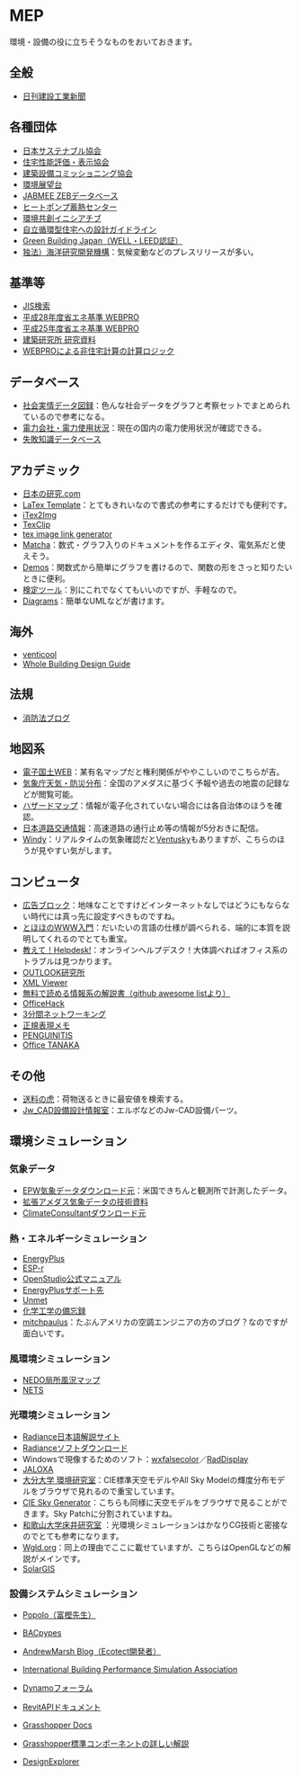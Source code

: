 # MEP
環境・設備の役に立ちそうなものをおいておきます。

## 全般
* [日刊建設工業新聞](https://www.decn.co.jp/)

## 各種団体
* [日本サステナブル協会](http://www.jsbc.or.jp/index.html)
* [住宅性能評価・表示協会](https://www.hyoukakyoukai.or.jp/)
* [建築設備コミッショニング協会](http://www.bsca.or.jp/)
* [環境展望台](https://tenbou.nies.go.jp/)
* [JABMEE ZEBデータベース](https://zeb-database.jabmee.or.jp/jabmeezeb/landing)
* [ヒートポンプ蓄熱センター](https://www.hptcj.or.jp/)
* [環境共創イニシアチブ](https://sii.or.jp/)
* [自立循環型住宅への設計ガイドライン](http://www.jjj-design.org/guideline/)
* [Green Building Japan（WELL・LEED認証）](https://www.gbj.or.jp/)
* [独法）海洋研究開発機構](http://www.jamstec.go.jp/j/)：気候変動などのプレスリリースが多い。


## 基準等
* [JIS検索](https://kikakurui.com/)
* [平成28年度省エネ基準 WEBPRO](https://www.kenken.go.jp/becc/index.html)
* [平成25年度省エネ基準 WEBPRO](https://www.kenken.go.jp/becc/index_h25.html)
* [建築研究所 研究資料](https://www.kenken.go.jp/japanese/contents/publications/data.html)
* [WEBPROによる非住宅計算の計算ロジック](https://webpro-nr.github.io/BESJP_EngineeringReference/index.html)

## データベース
* [社会実情データ図録](https://honkawa2.sakura.ne.jp/index.html)：色んな社会データをグラフと考察セットでまとめられているので参考になる。
* [電力会社・電力使用状況](http://agora.ex.nii.ac.jp/earthquake/201103-eastjapan/energy/electrical-japan/usage/)：現在の国内の電力使用状況が確認できる。
* [失敗知識データベース](http://www.shippai.org/fkd/index.php)

## アカデミック
* [日本の研究.com](https://research-er.jp/)
* [LaTex Template](http://www.latextemplates.com/)：とてもきれいなので書式の参考にするだけでも便利です。
* [iTex2Img](http://www.sciweavers.org/free-online-latex-equation-editor)
* [TexClip](https://texclip.marutank.net/)
* [tex image link generator](https://tex-image-link-generator.herokuapp.com/)
* [Matcha](https://www.mathcha.io/)：数式・グラフ入りのドキュメントを作るエディタ、電気系だと使えそう。
* [Demos](https://www.desmos.com/?lang=ja)：関数式から簡単にグラフを書けるので、関数の形をさっと知りたいときに便利。
* [検定ツール](http://www.quantpsy.org/calc.htm)：別にこれでなくてもいいのですが、手軽なので。
* [Diagrams](https://app.diagrams.net/)：簡単なUMLなどが書けます。

## 海外
* [venticool](https://venticool.eu/#)
* [Whole Building Design Guide](https://www.wbdg.org/)

## 法規
* [消防法ブログ](https://kurasiwoyutakani.com/)

## 地図系
* [電子国土WEB](https://maps.gsi.go.jp/)：某有名マップだと権利関係がややこしいのでこちらが吉。
* [気象庁天気・防災分布](https://www.jma.go.jp/bosai/#pattern=default)：全国のアメダスに基づく予報や過去の地震の記録などが閲覧可能。
* [ハザードマップ](https://disaportal.gsi.go.jp/index.html)：情報が電子化されていない場合には各自治体のほうを確認。
* [日本道路交通情報](https://www.jartic.or.jp/)：高速道路の通行止め等の情報が5分おきに配信。
* [Windy](https://www.windy.com/?35.739,139.613,5)：リアルタイムの気象確認だと[Ventusky](https://www.ventusky.com/)もありますが、こちらのほうが見やすい気がします。

## コンピュータ
* [広告ブロック](https://wikiwiki.jp/nanj-adguard/)：地味なことですけどインターネットなしではどうにもならない時代には真っ先に設定すべきものですね。
* [とほほのWWW入門](http://www.tohoho-web.com/www.htm)：だいたいの言語の仕様が調べられる、端的に本質を説明してくれるのでとても重宝。
* [教えて！Helpdesk!](http://office-qa.com/index.htm)：オンラインヘルプデスク！大体調べればオフィス系のトラブルは見つかります。
* [OUTLOOK研究所](https://outlooklab.wordpress.com/)
* [XML Viewer](https://masa331.github.io/xml_fiddler/)
* [無料で読める情報系の解説書（github awesome listより）](https://github.com/topics/awesome)
* [OfficeHack](https://office-hack.com/)
* [3分間ネットワーキング](http://www5e.biglobe.ne.jp/%257Eaji/3min/)
* [正規表現メモ](http://www.kt.rim.or.jp/~kbk/regex/regex.html)
* [PENGUINITIS](http://penguinitis.g1.xrea.com/)
* [Office TANAKA](http://officetanaka.net/index.stm)

## その他
* [送料の虎](https://www.shipping.jp/)：荷物送るときに最安値を検索する。
* [Jw_CAD設備設計情報室](https://jwcad.setsubit.com/)：エルボなどのJw-CAD設備パーツ。

## 環境シミュレーション
### 気象データ
* [EPW気象データダウンロード元](https://energyplus.net/weather)：米国できちんと観測所で計測したデータ。
* [拡張アメダス気象データの技術資料](https://www.metds.co.jp/documents/ea/)
* [ClimateConsultantダウンロード元](http://www.energy-design-tools.aud.ucla.edu/)

### 熱・エネルギーシミュレーション
* [EnergyPlus](https://energyplus.net/)
* [ESP-r](http://www.esru.strath.ac.uk/Courseware/ESP-r/tour/)
* [OpenStudio公式マニュアル](https://nrel.github.io/OpenStudio-user-documentation/)
* [EnergyPlusサポート先](https://bigladdersoftware.com/projects/energyplus/index.html)
* [Unmet](https://unmethours.com/questions/)
* [化学工学の備忘録](https://chemesim.com/index.htm)
* [mitchpaulus](https://mitchellt.com/)：たぶんアメリカの空調エンジニアの方のブログ？なのですが面白いです。

### 風環境シミュレーション
* [NEDO局所風況マップ](http://app8.infoc.nedo.go.jp/nedo/)
* [NETS](http://www.nets-club.com/index.htm)

### 光環境シミュレーション
* [Radiance日本語解説サイト](https://arch.xtr.jp/radiance/frame.htm)
* [Radianceソフトダウンロード](https://github.com/NREL/Radiance/releases)
* Windowsで現像するためのソフト：[wxfalsecolor](http://tbleicher.github.io/wxfalsecolor/)／[RadDisplay](https://discourse.radiance-online.org/t/raddisplay-1-1-1/1971)
* [JALOXA](https://www.jaloxa.eu/index.shtml)
* [大分大学 環境研究室](http://www.arch.oita-u.ac.jp/env/)：CIE標準天空モデルやAll Sky Modelの輝度分布モデルをブラウザで見れるので重宝しています。
* [CIE Sky Generator](http://andrewmarsh.com/software/cie-sky-web/)：こちらも同様に天空モデルをブラウザで見ることができます。Sky Patchに分割されていますね。
* [和歌山大学床井研究室](http://marina.sys.wakayama-u.ac.jp/~tokoi/oglarticles.html) ：光環境シミュレーションはかなりCG技術と密接なのでとても参考になります。
* [Wgld.org](https://wgld.org/)：同上の理由でここに載せていますが、こちらはOpenGLなどの解説がメインです。
* [SolarGIS](https://solargis.com/)

### 設備システムシミュレーション
* [Popolo（富樫先生）](http://www.hvacsimulator.net/)
* [BACpypes](http://bacpypes.sourceforge.net/)
* [AndrewMarsh Blog（Ecotect開発者）](http://andrewmarsh.com/)

* [International Building Performance Simulation Association](https://www.ibpsa.us/)
* [Dynamoフォーラム](https://forum.dynamobim.com/)
* [RevitAPIドキュメント](https://www.revitapidocs.com/)
* [Grasshopper Docs](https://grasshopperdocs.com/)
* [Grasshopper標準コンポーネントの詳しい解説](https://www.applicraft.com/ghcp_index/)
* [DesignExplorer](http://tt-acm.github.io/DesignExplorer/)

